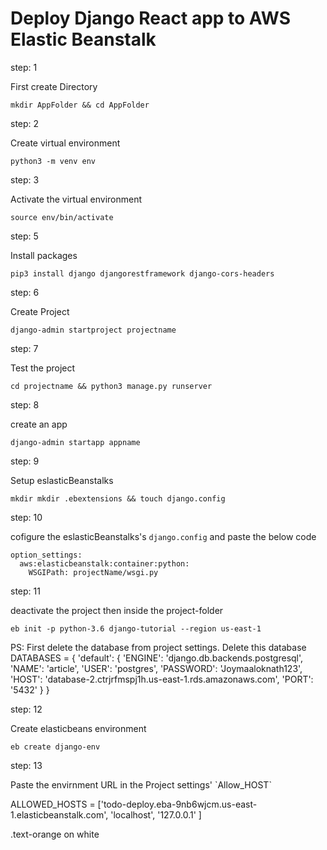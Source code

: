 # Deploy Django React app to AWS Elastic Beanstalk

 step: 1

 First create Directory
```
mkdir AppFolder && cd AppFolder
```

 step: 2

Create virtual environment
```
python3 -m venv env
```

 step: 3

 Activate the virtual environment
```
source env/bin/activate

```

step: 5

Install packages
```
pip3 install django djangorestframework django-cors-headers
```

 step: 6

Create Project
```
django-admin startproject projectname
```

step: 7

 Test the project
```
cd projectname && python3 manage.py runserver
```

step: 8

create an app

```
django-admin startapp appname
```

 step: 9

Setup eslasticBeanstalks

```
mkdir mkdir .ebextensions && touch django.config
```

 step: 10

cofigure the eslasticBeanstalks's `django.config` and paste the below code
```
option_settings:
  aws:elasticbeanstalk:container:python:
    WSGIPath: projectName/wsgi.py
```

 step: 11

deactivate the project then inside the project-folder
```
eb init -p python-3.6 django-tutorial --region us-east-1
```

<div class="text-orange mb-2">
  PS: First delete the database from project settings. Delete this database
  DATABASES = {
    'default': {
        'ENGINE': 'django.db.backends.postgresql',
        'NAME': 'article',
        'USER': 'postgres',
        'PASSWORD': 'Joymaaloknath123',
        'HOST': 'database-2.ctrjrfmspj1h.us-east-1.rds.amazonaws.com',
        'PORT': '5432'
    }
}

</div>

step: 12

 Create  elasticbeans environment
```
eb create django-env

```

step: 13

<div class="text-orange mb-2">
    Paste the envirnment URL in the Project settings' `Allow_HOST`

   ALLOWED_HOSTS = ['todo-deploy.eba-9nb6wjcm.us-east-1.elasticbeanstalk.com', 'localhost', '127.0.0.1' ]

</div>



<div class="text-orange mb-2">
  .text-orange on white
</div>


